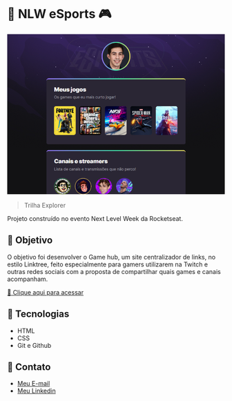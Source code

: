 # 🚀 NLW eSports 🎮

![preview](./.github/preview.png)

> Trilha Explorer

Projeto construído no evento Next Level Week da Rocketseat.

## 🎯 Objetivo

O objetivo foi desenvolver o Game hub, um site centralizador de links, no estilo Linktree, feito especialmente para gamers utilizarem na Twitch e outras redes sociais com a proposta de compartilhar quais games e canais acompanham.

[🔗 Clique aqui para acessar](https://luiseduardot17.github.io/nlw-esports-explorer/)

## 🔨 Tecnologias

- HTML
- CSS
- Git e Github

## 📲 Contato

- [Meu E-mail](luis_eduardogdeo@hotmail.com)
- [Meu Linkedin](https://www.linkedin.com/in/luiseduardogdeoliveira) 
